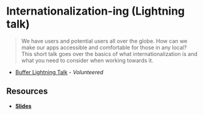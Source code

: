 # Internationalization-ing (Lightning talk)

> We have users and potential users all over the globe. How can we make our apps accessible and comfortable for those in any local? This short talk goes over the basics of what internationalization is and what you need to consider when working towards it.

-   [Buffer Lightning Talk](https://buffer.com/) - _Volunteered_

## Resources

-   **[Slides](https://speakerdeck.com/vgonda/internationalizationing)**
